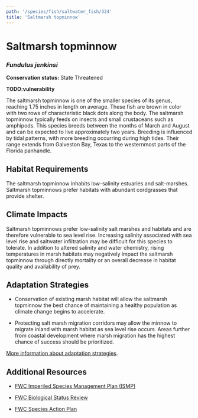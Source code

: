 ```yaml
---
path: '/species/fish/saltwater_fish/324'
title: 'Saltmarsh topminnow'
---
```


# Saltmarsh topminnow
### *Fundulus jenkinsi*



**Conservation status:** State Threatened

**TODO:vulnerability**

The saltmarsh topminnow is one of the smaller species of its genus, reaching 1.75 inches in length on average. These fish are brown in color with two rows of characteristic black dots along the body. The saltmarsh topminnow typically feeds on insects and small crustaceans such as amphipods. This species breeds between the months of March and August and can be expected to live approximately two years. Breeding is influenced by tidal patterns, with more breeding occurring during high tides.  Their range extends from Galveston Bay, Texas to the westernmost parts of the Florida panhandle.

    
## Habitat Requirements

The saltmarsh topminnow inhabits low-salinity estuaries and salt-marshes. Saltmarsh topminnows prefer habitats with abundant cordgrasses that provide shelter.

## Climate Impacts

Saltmarsh topminnows prefer low-salinity salt marshes and habitats and are therefore vulnerable to sea level rise. Increasing salinity associated with sea level rise and saltwater infiltration may be difficult for this species to tolerate.  In addition to altered salinity and water chemistry, rising temperatures in marsh habitats may negatively impact the saltmarsh topminnow through directly mortality or an overall decrease in habitat quality and availability of prey.

## Adaptation Strategies

- Conservation of existing marsh habitat will allow the saltmarsh topminnow the best chance of maintaining a healthy population as climate change begins to accelerate.

- Protecting salt marsh migration corridors may allow the minnow to migrate inland with marsh habitat as sea level rise occurs.  Areas further from coastal development where marsh migration has the highest chance of success should be prioritized.


[More information about adaptation strategies](/strategies).


## Additional Resources

- [FWC Imperiled Species Management Plan (ISMP)](http://myfwc.com/media/4133167/Floridas-Imperiled-Species-Management-Plan-2016-2026.pdf)

- [FWC Biological Status Review](http://www.myfwc.com/media/2273379/Saltmarsh-Topminnow-BSR.pdf)

- [FWC Species Action Plan](http://myfwc.com/media/2738846/Saltmarsh-Topminnow-Species-Action-Plan-Final-Draft.pdf)
